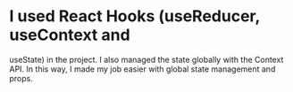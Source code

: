 ﻿# I used React Hooks (useReducer, useContext and 
 useState) in the project. I also managed the state
 globally with the Context API. In this way, I made
 my job easier with global state management and props.
